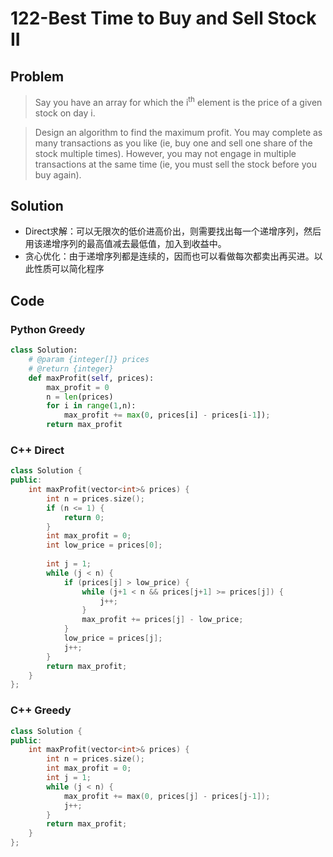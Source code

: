 # 122-Best Time to Buy and Sell Stock II

## Problem

> Say you have an array for which the i<sup>th</sup> element is the price of a given stock on day i.

> Design an algorithm to find the maximum profit. You may complete as many transactions as you like (ie, buy one and sell one share of the stock multiple times). However, you may not engage in multiple transactions at the same time (ie, you must sell the stock before you buy again).

## Solution

- Direct求解：可以无限次的低价进高价出，则需要找出每一个递增序列，然后用该递增序列的最高值减去最低值，加入到收益中。
- 贪心优化：由于递增序列都是连续的，因而也可以看做每次都卖出再买进。以此性质可以简化程序

## Code

### Python Greedy

```python
class Solution:
    # @param {integer[]} prices
    # @return {integer}
    def maxProfit(self, prices):
        max_profit = 0
        n = len(prices)
        for i in range(1,n):
            max_profit += max(0, prices[i] - prices[i-1]);
        return max_profit
```

### C++ Direct

```cpp
class Solution {
public:
    int maxProfit(vector<int>& prices) {
        int n = prices.size();
        if (n <= 1) {
            return 0;
        }
        int max_profit = 0;
        int low_price = prices[0];
        
        int j = 1;
        while (j < n) {
            if (prices[j] > low_price) {
                while (j+1 < n && prices[j+1] >= prices[j]) {
                    j++;
                }
                max_profit += prices[j] - low_price;
            } 
            low_price = prices[j];
            j++;
        }
        return max_profit;
    }
};
```

### C++ Greedy

```cpp
class Solution {
public:
    int maxProfit(vector<int>& prices) {
        int n = prices.size();
        int max_profit = 0;
        int j = 1;
        while (j < n) {
            max_profit += max(0, prices[j] - prices[j-1]);
            j++;
        }
        return max_profit;
    }
};
```